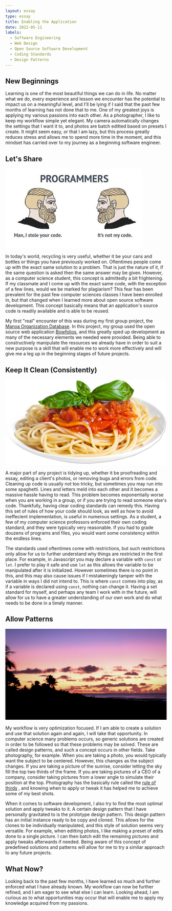 ```yaml
---
layout: essay
type: essay
title: Enabling the Application
date: 2022-05-11
labels:
  - Software Engineering
  - Web Design
  - Open Source Software Development
  - Coding Standards
  - Design Patterns
---
```


## New Beginnings

Learning is one of the most beautiful things we can do in life. No matter what we do, every 
experience and lesson we encounter has the potential to impact us on a meaningful level, and 
I'll be lying if I said that the past few months of learning has not done that to me. One of my 
greatest joys is applying my various passions into each other. As a photographer, I like to keep 
my workflow simple yet elegant. My camera automatically changes the settings that I want it to, 
and photos are batch editted based on presets I create. It might seem easy, or that I am lazy, 
but this process greatly reduces stress and allows me to spend more time in the moment, and this 
mindset has carried over to my journey as a beginning software engineer.

## Let's Share

<img class="ui middle image" src="../images/its-not-my-code.jpg">

In today's world, recycling is very useful, whether it be your cans and bottles or things you 
have previously worked on. Oftentimes people come up with the exact same solution to a problem. 
That is just the nature of it, if the same question is asked then the same answer may be given. 
However, as a computer science student, this concept is admittedly a bit frightening. If my 
classmate and I come up with the exact same code, with the exception of a few lines, would we be 
marked for plagiarism? This fear has been prevalent for the past few computer sciences classes I 
have been enrolled in, but that changed when I learned more about open source software 
development. This concept basically means that an application's source code is readily available 
and is able to be reused. 

My first "real" encounter of this was during my first group project, the [Manoa Organization Database](https://justinjandoc.github.io/projects/manoa-organization-database).
In this project, my group used the open source web application [Bowfolios](https://bowfolios.github.io/), and this greatly sped up development as many of the necessary elements we needed were provided.
Being able to constructively manipulate the resources we already have in order to suit a new 
purpose is a skill that will enable me to work more effectively and will give me a leg up in the 
beginning stages of future projects.

## Keep It Clean (Consistently)

<img class="ui medium right floated image" src="../images/spaghetti-code.png">

A major part of any project is tidying up, whether it be proofreading and essay, editing a 
client's photos, or removing bugs and errors from code. Cleaning up code is usually not too 
tricky, but sometimes you may run into some spaghetti. Lines and letters meld into each other 
and it becomes a massive hassle having to read. This problem becomes exponentially worse when 
you are working in a group, or if you are trying to read someone else's code. Thankfully, having 
clear coding standards can remedy this. Having this set of rules of how your code should look, 
as well as how to avoid ineffecient implementation, is useful in numerous settings. As a student,
a few of my computer science professors enforced their own coding standard, and they were 
typically very reasonable. If you had to grade douzens of programs and files, you would want 
some consistency within the endless lines. 

The standards used oftentimes come with restrictions, 
but such restrictions only allow for us to further understand why things are restricted in the 
first place. For example, in Javascript you may declare a variable with `const` or `let`.
I prefer to play it safe and use `let` as this allows the variable to be manipulated after it is 
initialized. However sometimes there is no point in this, and this may also cause issues if I 
mistakeningly tamper with the variable in ways I did not intend to. This is where `const` comes 
into play, as if a variable is declared using `const`, nothing can change it. Having a set 
standard for myself, and perhaps any team I work with in the future, will allow for us to have a 
greater understanding of our own work and do what needs to be done in a timely manner. 

## Allow Patterns

<img class="ui medium left floated image" src="../images/scam.JPG">

My workflow is very optimization focused. If I am able to create a solution and use that 
solution again and again, I will take that opportunity. In computer science many problems 
occurs, so generic solutions are created in order to be followed so that these problems may be 
solved. These are called design patterns, and such a concept occurs in other fields. Take 
photography, for example. When you are taking a photo, you would typically want the subject to 
be centered. However, this changes as the subject changes. If you are taking a picture of the 
sunrise, consider letting the sky fill the top two thirds of the frame. If you are taking 
pictures of a CEO of a company, consider taking pictures from a lower angle to simulate their 
position at the top. Photography has the basically rule called the [rule of thirds](https://digital-photography-school.com/rule-of-thirds/)
, and knowing when to apply or tweak it has helped me to achieve some of my best shots. 

When it comes to software development, I also try to find the most optimal solution and apply 
tweaks to it. A certain design pattern that I have personally gravitated to is the prototype 
design pattern. This design pattern has an initial instance ready to be copy and cloned. This 
allows for the clones to be individually manipulated, and this style of solution seems very 
versatile. For example, when editting photos, I like making a preset of edits done to a single 
picture. I can then batch edit the remaining pictures and apply tweaks afterwards if needed. 
Being aware of this concept of predefined solutions and patterns will allow for me to try a 
similar approach to any future projects.

## What Now?

Looking back to the past few months, I have learned so much and further enforced what I have 
already known. My workflow can now be further refined, and I am eager to see what else I can 
learn. Looking ahead, I am curious as to what opportunities may occur that will enable me to 
apply my knowledge acquired from my passions.

